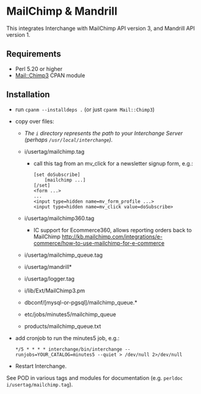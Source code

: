 # MailChimp & Mandrill

This integrates Interchange with MailChimp API version 3, and Mandrill
API version 1.

## Requirements

- Perl 5.20 or higher
- [Mail::Chimp3](http://p3rl.org/Mail::Chimp3) CPAN module

## Installation

* run `cpanm --installdeps .` (or just `cpanm Mail::Chimp3`)

* copy over files:

    - _The `i` directory represents the path to your Interchange Server
      (perhaps `/usr/local/interchange`)._

    - i/usertag/mailchimp.tag

        * call this tag from an mv_click for a newsletter signup form, e.g.:

            ```
            [set doSubscribe]
                [mailchimp ...]
            [/set]
            <form ...>
            ...
            <input type=hidden name=mv_form_profile ...>
            <input type=hidden name=mv_click value=doSubscribe>
            ```

    - i/usertag/mailchimp360.tag

        * IC support for Ecommerce360, allows reporting orders back to
          MailChimp
          http://kb.mailchimp.com/integrations/e-commerce/how-to-use-mailchimp-for-e-commerce


    - i/usertag/mailchimp_queue.tag

    - i/usertag/mandrill*

    - i/usertag/logger.tag

    - i/lib/Ext/MailChimp3.pm

    - dbconf/[mysql-or-pgsql]/mailchimp_queue.*

    - etc/jobs/minutes5/mailchimp_queue

    - products/mailchimp_queue.txt


* add cronjob to run the minutes5 job, e.g.:

    ```
    */5 * * * * interchange/bin/interchange --runjobs=YOUR_CATALOG=minutes5 --quiet > /dev/null 2>/dev/null
    ```

* Restart Interchange.



See POD in various tags and modules for documentation (e.g. `perldoc
i/usertag/mailchimp.tag`).
